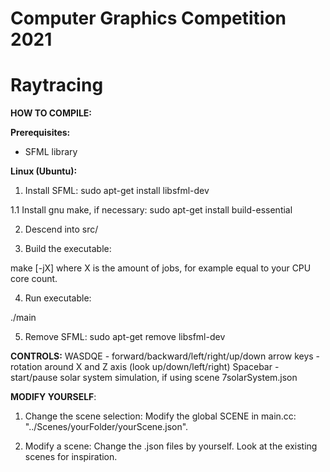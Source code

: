 # Computer Graphics Competition 2021
# Raytracing 

**HOW TO COMPILE:**

**Prerequisites:**

- SFML library


**Linux (Ubuntu):**

1. Install SFML:
sudo apt-get install libsfml-dev

1.1 Install gnu make, if necessary:
sudo apt-get install build-essential

2. Descend into src/

3. Build the executable:

make [-jX] 
where X is the amount of jobs, for example equal to your CPU core count.

4. Run executable:

./main

5. Remove SFML:
sudo apt-get remove libsfml-dev


**CONTROLS:**
WASDQE     - forward/backward/left/right/up/down
arrow keys - rotation around X and Z axis (look up/down/left/right)
Spacebar   - start/pause solar system simulation, if using scene 7solarSystem.json

**MODIFY YOURSELF**:
1. Change the scene selection:
Modify the global SCENE in main.cc: "../Scenes/yourFolder/yourScene.json".

2. Modify a scene:
Change the .json files by yourself. Look at the existing scenes for inspiration.














